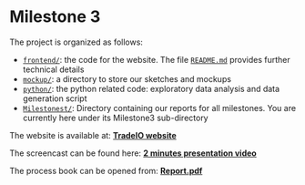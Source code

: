 # Milestone 3

The project is organized as follows:
* [`frontend/`](../frontend): the code for the website. The file [`README.md`](../frontend/README.md) provides further technical details
* [`mockup/`](../mockup): a directory to store our sketches and mockups
* [`python/`](../python): the python related code: exploratory data analysis and data generation script
* [`Milestonest/`](../): Directory containing our reports for all milestones. You are currently here under its Milestone3 sub-directory

The website is available at: **[TradeIO website](https://com-480-data-visualization.github.io/datavis-project-2022-tradeio/)**

The screencast can be found here: **[2 minutes presentation video](https://www.youtube.com/watch?v=EzGVMe7kMHk)**

The process book can be opened from: **[Report.pdf](Report.pdf)**
